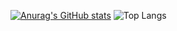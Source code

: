 [![Anurag's GitHub stats](https://github-readme-stats.vercel.app/api?username=Cka3KaY&theme=dark)](https://github.com/Cka3KaY/github-readme-stats)
![Top Langs](https://github-readme-stats.vercel.app/api/top-langs/?username=Cka3KaY&layout=compact&theme=dark)
